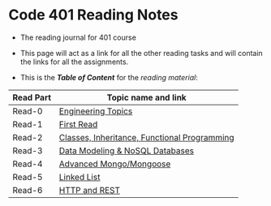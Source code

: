 # Code 401 Reading Notes

* The reading journal for 401 course

* This page will act as a link for all the other reading tasks and will contain the links for all the assignments.

* This is the ***Table of Content*** for the *reading material*:


 

| Read Part                    |       Topic name and link
-------------------------------|-----------------------------------
| Read-0                      |[Engineering Topics](https://ammarBadwan-401-advanced-javascript.github.io/reading-notes-401/class-00)
| Read-1                       |[First Read](https://ammarBadwan-401-advanced-javascript.github.io/reading-notes-401/class-01)
| Read-2                       |[Classes, Inheritance, Functional Programming](https://ammarBadwan-401-advanced-javascript.github.io/reading-notes-401/class-02)
| Read-3                       |[Data Modeling & NoSQL Databases](https://ammarBadwan-401-advanced-javascript.github.io/reading-notes-401/class-03)
| Read-4                       |[Advanced Mongo/Mongoose](https://ammarBadwan-401-advanced-javascript.github.io/reading-notes-401/class-04)
| Read-5                       |[Linked List](https://ammarBadwan-401-advanced-javascript.github.io/reading-notes-401/class-05)
| Read-6                       |[HTTP and REST](https://ammarBadwan-401-advanced-javascript.github.io/reading-notes-401/class-06)